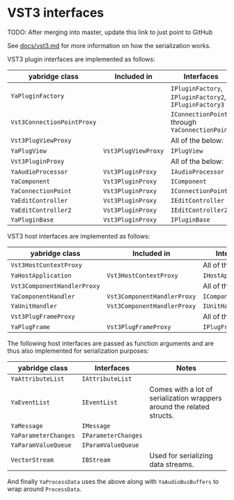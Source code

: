 # VST3 interfaces

TODO: After merging into master, update this link to just point to GitHub

See [docs/vst3.md](../../../../docs/vst3.md) for more information on how the
serialization works.

VST3 plugin interfaces are implemented as follows:

| yabridge class             | Included in         | Interfaces                                             |
| -------------------------- | ------------------- | ------------------------------------------------------ |
| `YaPluginFactory`          |                     | `IPluginFactory`, `IPluginFactory2`, `IPluginFactory3` |
| `Vst3ConnectionPointProxy` |                     | `IConnectionPoint` through `YaConnectionPoint`         |
| `Vst3PlugViewProxy`        |                     | All of the below:                                      |
| `YaPlugView`               | `Vst3PlugViewProxy` | `IPlugView`                                            |
| `Vst3PluginProxy`          |                     | All of the below:                                      |
| `YaAudioProcessor`         | `Vst3PluginProxy`   | `IAudioProcessor`                                      |
| `YaComponent`              | `Vst3PluginProxy`   | `IComponent`                                           |
| `YaConnectionPoint`        | `Vst3PluginProxy`   | `IConnectionPoint`                                     |
| `YaEditController`         | `Vst3PluginProxy`   | `IEditController`                                      |
| `YaEditController2`        | `Vst3PluginProxy`   | `IEditController2`                                     |
| `YaPluginBase`             | `Vst3PluginProxy`   | `IPluginBase`                                          |

VST3 host interfaces are implemented as follows:

| yabridge class              | Included in                 | Interfaces          |
| --------------------------- | --------------------------- | ------------------- |
| `Vst3HostContextProxy`      |                             | All of the below:   |
| `YaHostApplication`         | `Vst3HostContextProxy`      | `IHostApplication`  |
| `Vst3ComponentHandlerProxy` |                             | All of the below:   |
| `YaComponentHandler`        | `Vst3ComponentHandlerProxy` | `IComponentHandler` |
| `YaUnitHandler`             | `Vst3ComponentHandlerProxy` | `IUnitHandler`      |
| `Vst3PlugFrameProxy`        |                             | All of the below:   |
| `YaPlugFrame`               | `Vst3PlugFrameProxy`        | `IPlugFrame`        |

The following host interfaces are passed as function arguments and are thus also
implemented for serialization purposes:

| yabridge class       | Interfaces          | Notes                                                                  |
| -------------------- | ------------------- | ---------------------------------------------------------------------- |
| `YaAttributeList`    | `IAttributeList`    |                                                                        |
| `YaEventList`        | `IEventList`        | Comes with a lot of serialization wrappers around the related structs. |
| `YaMessage`          | `IMessage`          |                                                                        |
| `YaParameterChanges` | `IParameterChanges` |                                                                        |
| `YaParamValueQueue`  | `IParamValueQueue`  |                                                                        |
| `VectorStream`       | `IBStream`          | Used for serializing data streams.                                     |

And finally `YaProcessData` uses the above along with `YaAudioBusBuffers` to
wrap around `ProcessData`.
